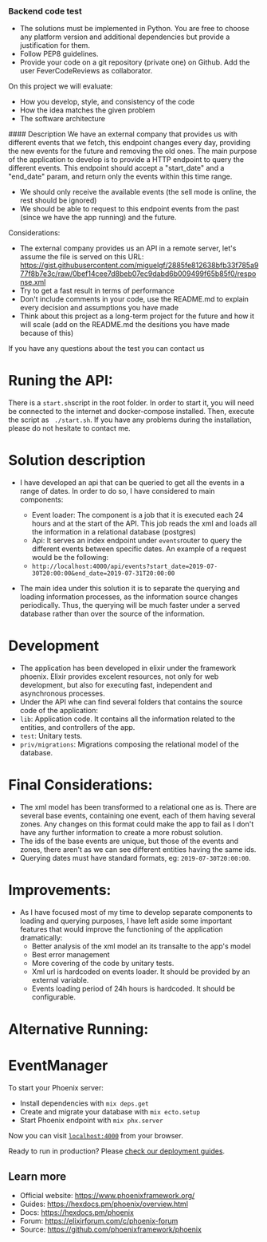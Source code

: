### Backend code test
- The solutions must be implemented in Python. You are free to choose any platform
version and additional dependencies but provide a justification for them.
- Follow PEP8 guidelines.
- Provide your code on a git repository (private one) on Github. Add the user FeverCodeReviews
as collaborator.

On this project we will evaluate:
- How you develop, style, and consistency of the code
- How the idea matches the given problem
- The software architecture

#### Description
We have an external company that provides us with different events that we fetch, this endpoint
changes every day, providing the new events for the future and removing the old ones.
The main purpose of the application to develop is to provide a HTTP endpoint to query the different events. This endpoint should accept a "start_date" and a "end_date" param, and return only the events within this time range.
- We should only receive the available events (the sell mode is online, the rest should be ignored)
- We should be able to request to this endpoint events from the past (since we have the app
running) and the future.

Considerations:
- The external company provides us an API in a remote server, let's assume the file is served on
this URL:
https://gist.githubusercontent.com/miguelgf/2885fe812638bfb33f785a977f8b7e3c/raw/0bef14cee7d8beb07ec9dabd6b009499f65b85f0/response.xml
- Try to get a fast result in terms of performance
- Don't include comments in your code, use the README.md to explain every decision and
assumptions you have made
- Think about this project as a long-term project for the future and how it will scale (add on the README.md the desitions you have made because of this)

If you have any questions about the test you can contact us

# Runing the API:

There is a `start.sh`script in the root folder. In order to start it, you will need be connected to the internet and docker-compose installed. Then, execute the script as ` ./start.sh`.
If you have any problems during the installation, please do not hesitate to contact me.

# Solution description

- I have developed an api that can be queried to get all the events in a range of dates. In order to do so, I have considered to main components:
	- Event loader: The component is a job that it is executed each 24 hours and at the start of the API. This job reads the xml and loads all the information in a relational database (postgres)
	- Api: It serves an index endpoint under `events`router to query the different events between specific dates. An example of a request would be the following: 
	- `http://localhost:4000/api/events?start_date=2019-07-30T20:00:00&end_date=2019-07-31T20:00:00`

- The main idea under this solution it is to separate the querying and loading information processes, as the information source changes periodically. Thus, the querying will be much faster under a served database rather than over the source of the information.

# Development

- The application has been developed in elixir under the framework phoenix. Elixir provides excelent resources, not only for web development, but also for executing fast, independent and asynchronous processes.
- Under the API whe can find several folders that contains the source code of the application:
 - `lib`: Application code. It contains all the information related to the entities, and controllers of the app.
 - `test`: Unitary tests.
 - `priv/migrations`: Migrations composing the relational model of the database.

# Final Considerations:

- The xml model has been transformed to a relational one as is. There are several base events, containing one event, each of them having several zones. Any changes on this format could make the app to fail as I don't have any further information to create a more robust solution.
- The ids of the base events are unique, but those of the events and zones, there aren't as we can see different entities having the same ids.
- Querying dates must have standard formats, eg: `2019-07-30T20:00:00`.

# Improvements:

- As I have focused most of my time to develop separate components to loading and querying purposes, I have left aside some important features that would improve the functioning of the application dramatically:
	- Better analysis of the xml model an its transalte to the app's model
	- Best error management
	- More covering of the code by unitary tests.
  - Xml url is hardcoded on events loader. It should be provided by an external variable.
  - Events loading period of 24h hours is hardcoded. It should be configurable.

# Alternative Running:

# EventManager

To start your Phoenix server:

  * Install dependencies with `mix deps.get`
  * Create and migrate your database with `mix ecto.setup`
  * Start Phoenix endpoint with `mix phx.server`

Now you can visit [`localhost:4000`](http://localhost:4000) from your browser.

Ready to run in production? Please [check our deployment guides](https://hexdocs.pm/phoenix/deployment.html).

## Learn more

  * Official website: https://www.phoenixframework.org/
  * Guides: https://hexdocs.pm/phoenix/overview.html
  * Docs: https://hexdocs.pm/phoenix
  * Forum: https://elixirforum.com/c/phoenix-forum
  * Source: https://github.com/phoenixframework/phoenix
